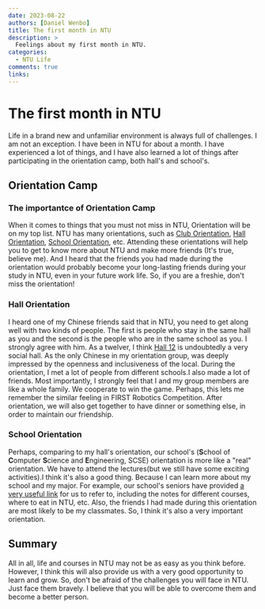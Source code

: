 ```yaml
---
date: 2023-08-22
authors: [Daniel Wenbo]
title: The first month in NTU
description: >
  Feelings about my first month in NTU.
categories:
  - NTU Life
comments: true
links:
---
```


# The first month in NTU
Life in a brand new and unfamiliar environment is always full of challenges. I am not an exception. I have been in NTU for about a month. I have experienced a lot of things, and I have also learned a lot of things after participating in the orientation camp, both hall's and school's. 
<!-- more -->

## Orientation Camp
### The importantce of Orientation Camp
When it comes to things that you must not miss in NTU, Orientation will be on my top list. NTU has many orientations, such as [Club Orientation](https://www.ntu.edu.sg/orientation/club-orientation), [Hall Orientation](https://www.ntu.edu.sg/orientation/hall-orientation), [School Orientation](https://www.ntu.edu.sg/orientation/school-orientation), etc. Attending these orientations will help you to get to know more about NTU and make more friends (It's true, believe me). And I heard that the friends you had made during the orientation would probably become your long-lasting friends during your study in NTU, even in your future work life. So, if you are a freshie, don't miss the orientation!

### Hall Orientation
I heard one of my Chinese friends said that in NTU, you need to get along well with two kinds of people. The first is people who stay in the same hall as you and the second is the people who are in the same school as you. I strongly agree with him. As a twelver, I think [Hall 12](https://www.ntu.edu.sg/life-at-ntu/accommodation/undergraduate-housing/detail/hall-12) is undoubtedly a very social hall. As the only Chinese in my orientation group,  was deeply impressed by the openness and inclusiveness of the local. During the orientation, I met a lot of people from different schools.I also made a lot of friends. Most importantly, I strongly feel that I and my group members are like a whole family. We cooperate to win the game. Perhaps, this lets me remember the similar feeling in FIRST Robotics Competition. After orientation, we will also get together to have dinner or something else, in order to maintain our friendship. 

### School Orientation
Perhaps, comparing to my hall's orientation, our school's (**S**chool of **C**omputer **S**cience and **E**ngineering, SCSE) orientation is more like a "real" orientation. We have to attend the lectures(but we still have some exciting activities).I think it's also a good thing. Because I can learn more about my school and my major. For example, our school's seniors have provided [a very useful link](https://linktr.ee/interstellarresources) for us to refer to, including the notes for different courses, where to eat in NTU, etc. Also, the friends I had made during this orientation are most likely to be my classmates. So, I think it's also a very important orientation.

## Summary
All in all, life and courses in NTU may not be as easy as you think before. However, I think this will also provide us with a very good opportunity to learn and grow. So, don't be afraid of the challenges you will face in NTU. Just face them bravely. I believe that you will be able to overcome them and become a better person.